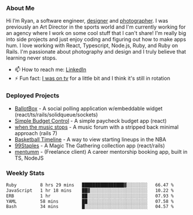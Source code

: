 ### About Me
Hi I’m Ryan, a software engineer, [designer](https://www.denvermullets.com/video) and [photographer](https://www.denvermullets.com/). I was previously an Art Director in the sports world and I'm currently working for an agency where I work on some cool stuff that I can't share! I'm really big into side projects and just enjoy coding and figuring out how to make apps hum. I love working with React, Typescript, Node.js, Ruby, and Ruby on Rails. I'm passionate about photography and design and I truly believe that learning never stops.

- 📫 How to reach me: [LinkedIn](https://www.linkedin.com/in/ryanvaznis)
- ⚡ Fun fact: [I was on tv](https://vimeo.com/381425882) for a little bit and I think it's still in rotation

### Deployed Projects
- [BallotBox](https://voteballotbox.com/) - A social polling application w/embeddable widget (react/ts/rails/solidqueue/sockets)
- [Simple Budget Control](https://simplebudgetcontrol.com/) - A simple paycheck budget app (react)
- [when the music stops](https://whenthemusicstops.net) - A music forum with a stripped back minimal approach (rails 7)
- [Basketball Timeline](https://basketball-timeline.com/?team=PHO&year=2023) - A way to view starting lineups in the NBA
- [99Staples](https://www.99staples.com/collections/denvermullets/9) - A Magic The Gathering collection app (react/rails)
- [mentumm](https://portal.mentumm.com/) - (Freelance client) A career mentorship booking app, built in TS, NodeJS

### Weekly Stats
<!--START_SECTION:waka-->

```txt
Ruby         8 hrs 29 mins   ████████████████▓░░░░░░░░   66.47 %
JavaScript   1 hr 18 mins    ██▓░░░░░░░░░░░░░░░░░░░░░░   10.22 %
ERB          1 hr            ██░░░░░░░░░░░░░░░░░░░░░░░   07.93 %
YAML         58 mins         ██░░░░░░░░░░░░░░░░░░░░░░░   07.58 %
Bash         34 mins         █░░░░░░░░░░░░░░░░░░░░░░░░   04.57 %
```

<!--END_SECTION:waka-->
